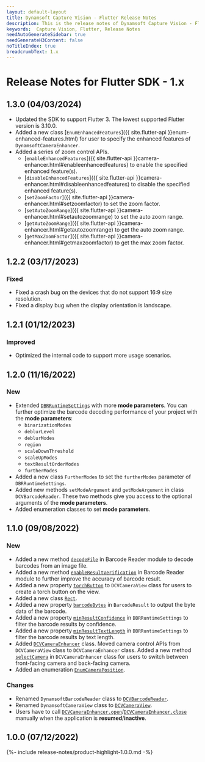 ```yaml
---
layout: default-layout
title: Dynamsoft Capture Vision - Flutter Release Notes
description: This is the release notes of Dynamsoft Capture Vision - Flutter Edition.
keywords:  Capture Vision, Flutter, Release Notes
needAutoGenerateSidebar: true
needGenerateH3Content: false
noTitleIndex: true
breadcrumbText: 1.x
---
```


# Release Notes for Flutter SDK - 1.x

## 1.3.0 (04/03/2024)

- Updated the SDK to support Flutter 3. The lowest supported Flutter version is 3.10.0.
- Added a new class [`EnumEnhancedFeatures`]({{ site.flutter-api }}enum-enhanced-features.html) for user to specify the enhanced features of `DynamsoftCameraEnhancer`.
- Added a series of zoom control APIs.
  - [`enableEnhancedFeatures`]({{ site.flutter-api }}camera-enhancer.html#enableenhancedfeatures) to enable the specified enhanced feature(s).
  - [`disableEnhancedFeatures`]({{ site.flutter-api }}camera-enhancer.html#disableenhancedfeatures) to disable the specified enhanced feature(s).
  - [`setZoomFactor`]({{ site.flutter-api }}camera-enhancer.html#setzoomfactor) to set the zoom factor.
  - [`setAutoZoomRange`]({{ site.flutter-api }}camera-enhancer.html#setautozoomrange) to set the auto zoom range.
  - [`getAutoZoomRange`]({{ site.flutter-api }}camera-enhancer.html#getautozoomrange) to get the auto zoom range.
  - [`getMaxZoomFactor`]({{ site.flutter-api }}camera-enhancer.html#getmaxzoomfactor) to get the max zoom factor.

## 1.2.2 (03/17/2023)

### Fixed

- Fixed a crash bug on the devices that do not support 16:9 size resolution.
- Fixed a display bug when the display orientation is landscape.

## 1.2.1 (01/12/2023)

### Improved

* Optimized the internal code to support more usage scenarios.

## 1.2.0 (11/16/2022)

### New

* Extended [`DBRRuntimeSettings`](../api-reference/class-dbr-runtime-settings.md) with more **mode parameters**. You can further optimize the barcode decoding performance of your project with the **mode parameters**:
  * `binarizationModes`
  * `deblurLevel`
  * `deblurModes`
  * `region`
  * `scaleDownThreshold`
  * `scaleUpModes`
  * `textResultOrderModes`
  * `furtherModes`
* Added a new class `FurtherModes` to set the `furtherModes` parameter of `DBRRuntimeSettings`.
* Added new methods `setModeArgument` and `getModeArgument` in class `DCVBarcodeReader`. These two methods give you access to the optional arguments of the **mode parameters**.
* Added enumeration classes to set **mode parameters**.

## 1.1.0 (09/08/2022)

### New

- Added a new method [`decodeFile`](../api-reference/barcode-reader.md#decodefile) in Barcode Reader module to decode barcodes from an image file.
- Added a new method [`enableResultVerification`](../api-reference/barcode-reader.md#enableresultverification) in Barcode Reader module to further improve the accuracy of barcode result.
- Added a new property [`torchButton`](../api-reference/camera-view.md#torchbutton) to `DCVCameraView` class for users to create a torch button on the view.
- Added a new class [`Rect`](../api-reference/class-rect.md).
- Added a new property [`barcodeBytes`](../api-reference/class-barcode-result.md) in `BarcodeResult` to output the byte data of the barcode.
- Added a new property [`minResultConfidence`](../api-reference/class-dbr-runtime-settings.md) in `DBRRuntimeSettings` to filter the barcode results by confidence.
- Added a new property [`minResultTextLength`](../api-reference/class-dbr-runtime-settings.md) in `DBRRuntimeSettings` to filter the barcode results by text length.
- Added [`DCVCameraEnhancer`](../api-reference/camera-enhancer.md) class. Moved camera control APIs from `DCVCameraView` class to `DCVCameraEnhancer` class. Added a new method [`selectCamera`](../api-reference/camera-enhancer.md#selectcamera) in `DCVCameraEnhancer` class for users to switch between front-facing camera and back-facing camera.
- Added an enumeration [`EnumCameraPosition`](../api-reference/enum-camera-position.md).

### Changes

- Renamed `DynamsoftBarcodeReader` class to [`DCVBarcodeReader`](../api-reference/barcode-reader.md).
- Renamed `DynamsoftCameraView` class to [`DCVCameraView`](../api-reference/camera-view.md).
- Users have to call [`DCVCameraEnhancer.open`](../api-reference/camera-enhancer.md#open)/[`DCVCameraEnhancer.close`](../api-reference/camera-enhancer.md#close) manually when the application is **resumed**/**inactive**.

## 1.0.0 (07/12/2022)

{%- include release-notes/product-highlight-1.0.0.md -%}

